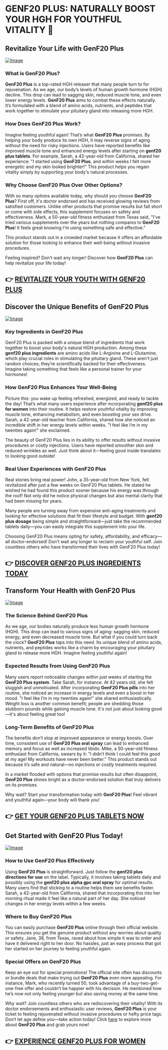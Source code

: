 # GENF20 PLUS: NATURALLY BOOST YOUR HGH FOR YOUTHFUL VITALITY 🌟

## Revitalize Your Life with GenF20 Plus
[![Image](https://www2.sellhealth.com/21/GenF20Plus_WebBanner_300x250_V1.jpg)](https://gchaffi.com/sN2ey5Iz)

### What is GenF20 Plus?
**GenF20 Plus** is a top-rated HGH releaser that many people turn to for rejuvenation. As we age, our body’s levels of human growth hormone (HGH) decline. This drop can lead to sagging skin, reduced muscle tone, and even lower energy levels. **GenF20 Plus** aims to combat these effects naturally. It’s formulated with a blend of amino acids, nutrients, and peptides that work together to stimulate your pituitary gland into releasing more HGH.

### How Does GenF20 Plus Work?
Imagine feeling youthful again! That’s what **GenF20 Plus** promises. By helping your body produce its own HGH, it may reverse signs of aging without the need for risky injections. Users have reported benefits like improved muscle tone and enhanced energy levels after starting on **genf20 plus tablets**. For example, Sarah, a 42-year-old from California, shared her experience: "I started using **GenF20 Plus**, and within weeks I felt more energetic and my skin looked brighter!" This product helps you regain vitality simply by supporting your body's natural processes.

### Why Choose GenF20 Plus Over Other Options?
With so many options available today, why should you choose **GenF20 Plus**? First off, it's doctor endorsed and has received glowing reviews from satisfied customers. Unlike other products that promise results but fall short or come with side effects, this supplement focuses on safety and effectiveness. Mark, a 50-year-old fitness enthusiast from Texas said, "I've tried various supplements over the years but nothing compares to **GenF20 Plus**! It feels great knowing I'm using something safe and effective." 

This product stands out in a crowded market because it offers an affordable solution for those looking to enhance their well-being without invasive procedures.

Feeling inspired? Don’t wait any longer! Discover how **GenF20 Plus** can help revitalize your life today!



## 👉 [REVITALIZE YOUR YOUTH WITH GENF20 PLUS](https://gchaffi.com/sN2ey5Iz)

## Discover the Unique Benefits of GenF20 Plus

[![Image](https://www2.sellhealth.com/21/genf20_plus_dr_lamm_336x280.jpg)](https://gchaffi.com/sN2ey5Iz)

### Key Ingredients in GenF20 Plus  
GenF20 Plus is packed with a unique blend of ingredients that work together to boost your body's natural HGH production. Among these **genf20 plus ingredients** are amino acids like L-Arginine and L-Glutamine, which play crucial roles in stimulating the pituitary gland. These aren't just random choices; they’re scientifically backed for their effectiveness. Imagine taking something that feels like a personal trainer for your hormones!

### How GenF20 Plus Enhances Your Well-Being  
Picture this: you wake up feeling refreshed, energized, and ready to tackle the day! That’s what many users experience after incorporating **genf20 plus for women** into their routine. It helps restore youthful vitality by improving muscle tone, enhancing metabolism, and even boosting your sex drive. Sarah, a 42-year-old teacher from California, shared how she noticed an incredible shift in her energy levels within weeks. "I feel like I’m in my twenties again!" she exclaimed.

The beauty of GenF20 Plus lies in its ability to offer results without invasive procedures or costly injections. Users have reported smoother skin and reduced wrinkles as well. Just think about it—feeling good inside translates to looking good outside!

### Real User Experiences with GenF20 Plus  
Real stories bring real power! John, a 35-year-old from New York, felt revitalized after just a few weeks on GenF20 Plus tablets. He stated he wished he had found this product sooner because his energy was through the roof! Not only did he notice physical changes but also mental clarity that had been missing for years.

Many people are turning away from expensive anti-aging treatments and looking for effective solutions that fit their lifestyle and budget. With **genf20 plus dosage** being simple and straightforward—just take the recommended tablets daily—you can easily integrate this supplement into your life.

Choosing GenF20 Plus means opting for safety, affordability, and efficacy—all doctor-endorsed! Don’t wait any longer to reclaim your youthful self. Join countless others who have transformed their lives with GenF20 Plus today!



## 👉 [DISCOVER GENF20 PLUS INGREDIENTS TODAY](https://gchaffi.com/sN2ey5Iz)

## Transform Your Health with GenF20 Plus  
[![Image](https://www2.sellhealth.com/21/1a_300x250.jpg)](https://gchaffi.com/sN2ey5Iz)  

### The Science Behind GenF20 Plus  
As we age, our bodies naturally produce less human growth hormone (HGH). This drop can lead to various signs of aging: sagging skin, reduced energy, and even decreased muscle tone. But what if you could turn back the clock? **GenF20 Plus** taps into this need. Its unique blend of amino acids, nutrients, and peptides works like a charm by encouraging your pituitary gland to release more HGH. Imagine feeling youthful again!  

### Expected Results from Using GenF20 Plus  
Many users report noticeable changes within just weeks of starting the **GenF20 Plus system**. Take Sarah, for instance. At 42 years old, she felt sluggish and unmotivated. After incorporating **GenF20 Plus pills** into her routine, she noticed an increase in energy levels and even a boost in her mood. "I feel like I’m in my twenties again!" she shared enthusiastically. Weight loss is another common benefit; people are shedding those stubborn pounds while gaining muscle tone. It's not just about looking good—it's about feeling great too!  

### Long-Term Benefits of GenF20 Plus  
The benefits don’t stop at improved appearance or energy boosts. Over time, consistent use of **GenF20 Plus oral spray** can lead to enhanced memory and focus as well as increased libido. Mike, a 50-year-old fitness enthusiast from California, swears by it: "I didn’t think I could feel this good at my age! My workouts have never been better." This product stands out because it’s safe and natural—no injections or costly treatments required.

In a market flooded with options that promise results but often disappoint, **GenF20 Plus** shines bright as a doctor-endorsed solution that truly delivers on its promises.

Why wait? Start your transformation today with **GenF20 Plus**! Feel vibrant and youthful again—your body will thank you!



## 👉 [GET YOUR GENF20 PLUS TABLETS NOW](https://gchaffi.com/sN2ey5Iz)

## Get Started with GenF20 Plus Today!

[![Image](https://www2.sellhealth.com/21/genf20-plus-screenshot.jpg)](https://gchaffi.com/sN2ey5Iz)

### How to Use GenF20 Plus Effectively
Using **GenF20 Plus** is straightforward. Just follow the **genf20 plus directions for use** on the label. Typically, it involves taking tablets daily and possibly using the **genf20 plus alpha gpc oral spray** for optimal results. Many users find that sticking to a routine helps them see benefits faster. Sarah, a 42-year-old from California, shared that incorporating this into her morning ritual made it feel like a natural part of her day. She noticed changes in her energy levels within a few weeks.

### Where to Buy GenF20 Plus
You can easily purchase **GenF20 Plus** online through their official website. This ensures you get the genuine product without any worries about quality or safety. Jane, 38, from Texas, raved about how simple it was to order and have it delivered right to her door. No hassles, just an easy process that got her started on her journey to feeling youthful again.

### Special Offers on GenF20 Plus
Keep an eye out for special promotions! The official site often has discounts or bundle deals that make trying out **GenF20 Plus** even more appealing. For instance, Mark, who recently turned 50, took advantage of a buy-two-get-one-free offer and couldn’t be happier with his decision. He mentioned how he’s now not only feeling younger but also saving money at the same time.

Why wait? Join countless others who are rediscovering their vitality! With its doctor endorsements and enthusiastic user reviews, **GenF20 Plus** is your ticket to feeling rejuvenated without invasive procedures or hefty price tags. Don’t let age define you—take action today! Click [here](https://gchaffi.com/sN2ey5Iz) to explore more about **GenF20 Plus** and grab yours now!



## 👉 [EXPERIENCE GENF20 PLUS FOR WOMEN](https://gchaffi.com/sN2ey5Iz)